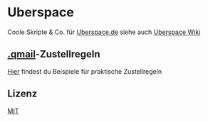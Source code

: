 # Uberspace
Coole Skripte &amp; Co. für [Uberspace.de](https://uberspace.de/) siehe auch [Uberspace Wiki](https://wiki.uberspace.de/cool)

## [.qmail](https://wiki.uberspace.de/mail:dotqmail)-Zustellregeln
[Hier](./qmail.md) findest du Beispiele für praktische Zustellregeln

## Lizenz
[MIT](./LICENSE)
